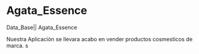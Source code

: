 # Agata_Essence
Data_Base|| Agata_Essence

Nuestra Aplicaciòn se llevara acabo en vender productos cosmesticos de marca. s